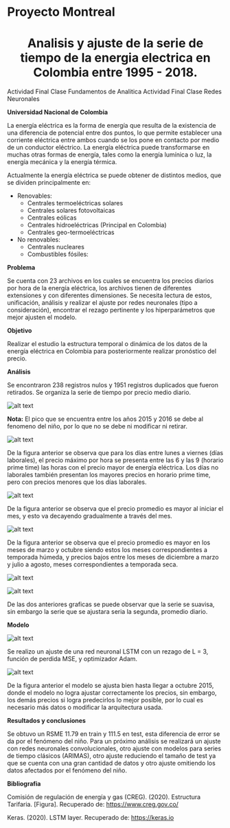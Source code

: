 # Proyecto Montreal
# <center> Analisis y ajuste de la serie de tiempo de la energia electrica en Colombia entre 1995 - 2018.
Actividad Final Clase Fundamentos de Analitica
Actividad Final Clase Redes Neuronales
  
**Universidad Nacional de Colombia**

La energía eléctrica es la forma de energía que resulta de la existencia de una diferencia de potencial entre dos puntos, lo que permite establecer una corriente eléctrica entre ambos cuando se los pone en contacto por medio de un conductor eléctrico. La energía eléctrica puede transformarse en muchas otras formas de energía, tales como la energía lumínica o luz, la energía mecánica y la energía térmica.

Actualmente la energía eléctrica se puede obtener de distintos medios, que se dividen principalmente en:

* Renovables:
  + Centrales termoeléctricas solares
  + Centrales solares fotovoltaicas
  + Centrales eólicas
  + Centrales hidroeléctricas    (Principal en Colombia)
  + Centrales geo-termoeléctricas
* No renovables:
  + Centrales nucleares
  + Combustibles fósiles:

**Problema**

Se cuenta con 23 archivos en los cuales se encuentra los precios diarios por hora de la energía eléctrica, los archivos tienen de diferentes extensiones y con diferentes dimensiones. Se necesita lectura de estos, unificación, análisis y realizar el ajuste por redes neuronales (tipo a consideración), encontrar el rezago pertinente y los hiperparámetros que mejor ajusten el modelo.

**Objetivo**

Realizar el estudio la estructura temporal o dinámica de los datos de la energía eléctrica en Colombia para posteriormente realizar pronóstico del precio.

**Análisis** 

Se encontraron 238 registros nulos y 1951 registros duplicados que fueron retirados. Se organiza la serie de tiempo por precio medio diario.

![alt text](https://github.com/oecorrechag/Proyecto-Montreal-Energia/blob/master/mean_day.png)

**Nota:** El pico que se encuentra entre los años 2015 y 2016 se debe al fenomeno del niño, por lo que no se debe ni modificar ni retirar. 

![alt text](https://github.com/oecorrechag/Proyecto-Montreal-Energia/blob/master/maximo_laborales.png)

De la figura anterior se observa que para los días entre lunes a viernes (días laborales), el precio máximo por hora se presenta entre las 6 y las 9 (horario prime time) las horas con el precio mayor de energía eléctrica. Los días no laborales también presentan los mayores precios en horario prime time, pero con precios menores que los días laborales.

![alt text](https://github.com/oecorrechag/Proyecto-Montreal-Energia/blob/master/dia.png)

De la figura anterior se observa que el precio promedio es mayor al iniciar el mes, y esto va decayendo gradualmente a través del mes. 

![alt text](https://github.com/oecorrechag/Proyecto-Montreal-Energia/blob/master/mes.png)

De la figura anterior se observa que el precio promedio es mayor en los meses de marzo y octubre siendo estos los meses correspondientes a temporada húmeda, y precios bajos entre los meses de diciembre a marzo y julio a agosto, meses correspondientes a temporada seca.

![alt text](https://github.com/oecorrechag/Proyecto-Montreal-Energia/blob/master/serie.png)

![alt text](https://github.com/oecorrechag/Proyecto-Montreal-Energia/blob/master/serie_diaria.png)

De las dos anteriores graficas se puede observar que la serie se suavisa, sin embargo la serie que se ajustara seria la segunda, promedio diario.

**Modelo**

![alt text](https://github.com/oecorrechag/Proyecto-Montreal-Energia/blob/master/modelo.png)

Se realizo un ajuste de una red neuronal LSTM con un rezago de L = 3, función de perdida MSE, y optimizador Adam. 

![alt text](https://github.com/oecorrechag/Proyecto-Montreal-Energia/blob/master/fit.png)

De la figura anterior el modelo se ajusta bien hasta llegar a octubre 2015, donde el modelo no logra ajustar correctamente los precios, sin embargo, los demás precios si logra predecirlos lo mejor posible, por lo cual es necesario más datos o modificar la arquitectura usada.

**Resultados y conclusiones**

Se obtuvo un RSME 11.79 en train y 111.5 en test, esta diferencia de error se da por el fenómeno del niño. Para un próximo análisis se realizará un ajuste con redes neuronales convolucionales, otro ajuste con modelos para series de tiempo clásicos (ARIMAS), otro ajuste reduciendo el tamaño de test ya que se cuenta con una gran cantidad de datos y otro ajuste omitiendo los datos afectados por el fenómeno del niño. 

**Bibliografia**

Comisión de regulación de energía y gas (CREG). (2020). Estructura Tarifaria. [Figura]. Recuperado de: https://www.creg.gov.co/

Keras. (2020). LSTM layer. Recuperado de: https://keras.io
